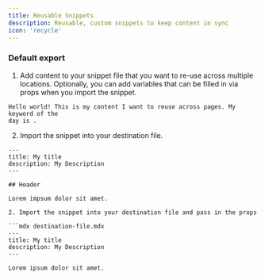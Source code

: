```yaml
---
title: Reusable Snippets
description: Reusable, custom snippets to keep content in sync
icon: 'recycle'
---
```


### Default export

1. Add content to your snippet file that you want to re-use across multiple
   locations. Optionally, you can add variables that can be filled in via props
   when you import the snippet.

```mdx snippets/my-snippet.mdx
Hello world! This is my content I want to reuse across pages. My keyword of the
day is .
```

2. Import the snippet into your destination file.

```mdx destination-file.mdx
---
title: My title
description: My Description
---

## Header

Lorem impsum dolor sit amet.

2. Import the snippet into your destination file and pass in the props

```mdx destination-file.mdx
---
title: My title
description: My Description
---

Lorem ipsum dolor sit amet.

```